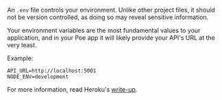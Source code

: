 An `.env` file controls your environment. Unlike other project files, it should not be
version controlled, as doing so may reveal sensitive information.

Your environment variables are the most fundamental values to your application, and in your Poe app it will likely
provide your API's URL at the very least.

Example:

```shell
API_URL=http://localhost:5001
NODE_ENV=development
```

For more information, read Heroku's [write-up](https://devcenter.heroku.com/articles/config-vars#example).
